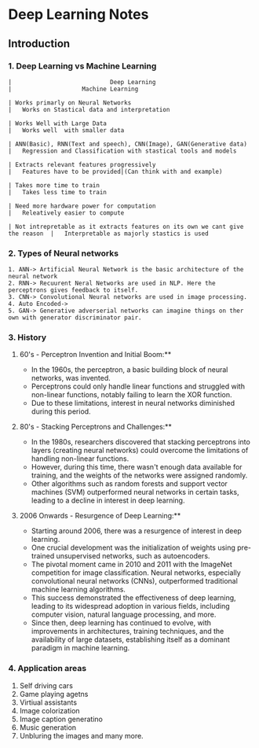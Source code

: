 # Deep Learning Notes

## Introduction 

### 1. Deep Learning vs Machine Learning

```
|                            Deep Learning                                      |                    Machine Learning                                     

| Works primarly on Neural Networks                                             |   Works on Stastical data and interpretation                

| Works Well with Large Data                                                    |   Works well  with smaller data

| ANN(Basic), RNN(Text and speech), CNN(Image), GAN(Generative data)            |   Regression and Classification with stastical tools and models

| Extracts relevant features progressively                                      |   Features have to be provided|(Can think with and example)

| Takes more time to train                                                      |   Takes less time to train

| Need more hardware power for computation                                      |   Releatively easier to compute

| Not intrepretable as it extracts features on its own we cant give the reason  |   Interpretable as majorly stastics is used

 ```

### 2. Types of Neural networks

    1. ANN-> Artificial Neural Network is the basic architecture of the neural network
    2. RNN-> Recuurent Neral Networks are used in NLP. Here the perceptrons gives feedback to itself.
    3. CNN-> Convolutional Neural networks are used in image processing.
    4. Auto Encoded-> 
    5. GAN-> Generative adverserial networks can imagine things on ther own with generator discriminator pair.


### 3. History

1. 60's - Perceptron Invention and Initial Boom:**
   - In the 1960s, the perceptron, a basic building block of neural networks, was invented.
   - Perceptrons could only handle linear functions and struggled with non-linear functions, notably failing to learn the XOR function.
   - Due to these limitations, interest in neural networks diminished during this period.

2. 80's - Stacking Perceptrons and Challenges:**
   - In the 1980s, researchers discovered that stacking perceptrons into layers (creating neural networks) could overcome the limitations of handling non-linear functions.
   - However, during this time, there wasn't enough data available for training, and the weights of the networks were assigned randomly.
   - Other algorithms such as random forests and support vector machines (SVM) outperformed neural networks in certain tasks, leading to a decline in interest in deep learning.

3. 2006 Onwards - Resurgence of Deep Learning:**
   - Starting around 2006, there was a resurgence of interest in deep learning.
   - One crucial development was the initialization of weights using pre-trained unsupervised networks, such as autoencoders.
   - The pivotal moment came in 2010 and 2011 with the ImageNet competition for image classification. Neural networks, especially convolutional neural networks (CNNs), outperformed traditional machine learning algorithms.
   - This success demonstrated the effectiveness of deep learning, leading to its widespread adoption in various fields, including computer vision, natural language processing, and more.
   - Since then, deep learning has continued to evolve, with improvements in architectures, training techniques, and the availability of large datasets, establishing itself as a dominant paradigm in machine learning.


### 4. Application areas

1. Self driving cars
2. Game playing agetns
3. Virtiual assistants
4. Image colorization
5. Image caption generatino
6. Music generation 
7. Unbluring the images and many more.

